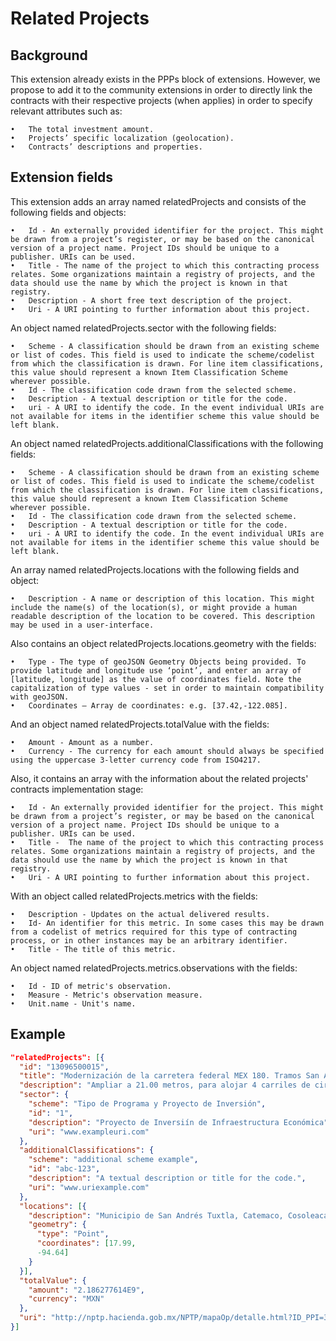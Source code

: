 # Related Projects

## Background

This extension already exists in the PPPs block of extensions. However, we propose to add it to the community extensions in order to directly link the contracts with their respective projects (when applies) in order to specify relevant attributes such as:

	•	The total investment amount.
	•	Projects’ specific localization (geolocation).
	•	Contracts’ descriptions and properties.


## Extension fields

This extension adds an array named relatedProjects and consists of the following fields and objects:

	•	Id - An externally provided identifier for the project. This might be drawn from a project’s register, or may be based on the canonical version of a project name. Project IDs should be unique to a publisher. URIs can be used.
	•	Title - The name of the project to which this contracting process relates. Some organizations maintain a registry of projects, and the data should use the name by which the project is known in that registry.
	•	Description - A short free text description of the project.
	•	Uri - A URI pointing to further information about this project.

An object named relatedProjects.sector with the following fields:

	•	Scheme - A classification should be drawn from an existing scheme or list of codes. This field is used to indicate the scheme/codelist from which the classification is drawn. For line item classifications, this value should represent a known Item Classification Scheme wherever possible.
	•	Id - The classification code drawn from the selected scheme.
	•	Description - A textual description or title for the code.
	•	uri - A URI to identify the code. In the event individual URIs are not available for items in the identifier scheme this value should be left blank.

An object named relatedProjects.additionalClassifications with the following fields:

	•	Scheme - A classification should be drawn from an existing scheme or list of codes. This field is used to indicate the scheme/codelist from which the classification is drawn. For line item classifications, this value should represent a known Item Classification Scheme wherever possible.
	•	Id - The classification code drawn from the selected scheme.
	•	Description - A textual description or title for the code.
	•	uri - A URI to identify the code. In the event individual URIs are not available for items in the identifier scheme this value should be left blank.

An array named relatedProjects.locations with the following fields and object:

	•	Description - A name or description of this location. This might include the name(s) of the location(s), or might provide a human readable description of the location to be covered. This description may be used in a user-interface.

Also contains an object relatedProjects.locations.geometry with the fields:

	•	Type - The type of geoJSON Geometry Objects being provided. To provide latitude and longitude use ‘point’, and enter an array of [latitude, longitude] as the value of coordinates field. Note the capitalization of type values - set in order to maintain compatibility with geoJSON.
	•	Coordinates – Array de coordinates: e.g. [37.42,-122.085].

And an object named relatedProjects.totalValue with the fields:

	•	Amount - Amount as a number.
	•	Currency - The currency for each amount should always be specified using the uppercase 3-letter currency code from ISO4217.
	
Also, it contains an array with the information about the related projects' contracts implementation stage: 
	
	•	Id - An externally provided identifier for the project. This might be drawn from a project’s register, or may be based on the canonical version of a project name. Project IDs should be unique to a publisher. URIs can be used.
	•	Title -  The name of the project to which this contracting process relates. Some organizations maintain a registry of projects, and the data should use the name by which the project is known in that registry.
	•	Uri - A URI pointing to further information about this project.
	
With an object called relatedProjects.metrics with the fields:

	•	Description - Updates on the actual delivered results.
	•	Id- An identifier for this metric. In some cases this may be drawn from a codelist of metrics required for this type of contracting process, or in other instances may be an arbitrary identifier.
	•	Title - The title of this metric.
	
An object named relatedProjects.metrics.observations with the fields:

	•	Id - ID of metric's observation.
	•	Measure - Metric's observation measure.
	•	Unit.name - Unit's name.

## Example

```json
"relatedProjects": [{
  "id": "13096500015",
  "title": "Modernización de la carretera federal MEX 180. Tramos San Andrés Tuxtla Catemaco y Cosoleacaque Jáltipan Acayucan. Primera Etapa.",
  "description": "Ampliar a 21.00 metros, para alojar 4 carriles de circulación, 2 para cada sentido, de 3.5 metros cada uno y acotamientos externos de 2.5 metros e internos de 0.5 metros",
  "sector": {
    "scheme": "Tipo de Programa y Proyecto de Inversión",
    "id": "1",
    "description": "Proyecto de Inversiín de Infraestructura Económica",
    "uri": "www.exampleuri.com"
  },
  "additionalClassifications": {
    "scheme": "additional scheme example",
    "id": "abc-123",
    "description": "A textual description or title for the code.",
    "uri": "www.uriexample.com"
  },
  "locations": [{
    "description": "Municipio de San Andrés Tuxtla, Catemaco, Cosoleacaque, Jáltipan, Texistepec, Oluta y Acayucan el Estado de Veracruz. Ambos en la Mesoregión Sur sureste",
    "geometry": {
      "type": "Point",
      "coordinates": [17.99,
      -94.64]
    }
  }],
  "totalValue": {
    "amount": "2.186277614E9",
    "currency": "MXN"
  },
  "uri": "http://nptp.hacienda.gob.mx/NPTP/mapaOp/detalle.html?ID_PPI=39005&CVE_PPI=13096500015&RAMO=9&tipo=SEG"
}]

```
